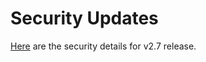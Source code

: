 # Security Updates

[Here](https://telecominfraproject.atlassian.net/wiki/spaces/WIFI/pages/1703182344/v2.7+Security+Changelog) are the security details for v2.7 release.

